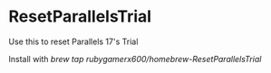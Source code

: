 # ResetParallelsTrial
Use this to reset Parallels 17's Trial

Install with <em>brew tap rubygamerx600/homebrew-ResetParallelsTrial</em>
